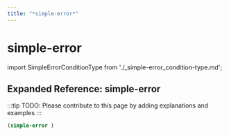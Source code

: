 ```yaml
---
title: "*simple-error*"
---
```


# simple-error

import SimpleErrorConditionType from './_simple-error_condition-type.md';

<SimpleErrorConditionType />

## Expanded Reference: simple-error

:::tip
TODO: Please contribute to this page by adding explanations and examples
:::

```lisp
(simple-error )
```
